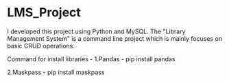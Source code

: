 # LMS_Project
I developed this project using Python and MySQL. The "Library Management System"  is a command line project which is mainly focuses on basic CRUD operations.

Command for install libraries -
1.Pandas - pip install pandas

2.Maskpass - pip install maskpass

